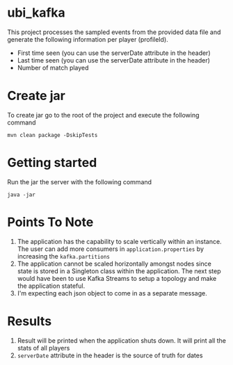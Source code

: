 # ubi_kafka

This project processes the sampled events from the provided data file and generate the following 
information per player (profileId).

- First time seen (you can use the serverDate attribute in the header)
- Last time seen (you can use the serverDate attribute in the header)
- Number of match played

# Create jar

To create jar go to the root of the project and execute the following command

    mvn clean package -DskipTests
    
# Getting started
 
Run the jar the server with the following command

    java -jar 
    
# Points To Note

1. The application has the capability to scale vertically within an instance. The user
can add more consumers in `application.properties` by increasing the `kafka.partitions`
2. The application cannot be scaled horizontally amongst nodes since state is stored
in a Singleton class within the application. The next step would have been to use
Kafka Streams to setup a topology and make the application stateful.
3. I'm expecting each json object to come in as a separate message.
    
# Results
 
1. Result will be printed when the application shuts down. It will print all 
the stats of all players
2. `serverDate` attribute in the header is the source of truth for dates
 
